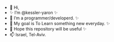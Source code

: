 - 👋 Hi, 
- ✨ I’m @kessler-yaron  ✨
- 👀 I’m a programmer/developerd.  ✨
- 🌱 My goal is To Learn something new everyday.  ✨
- 💞️ Hope this repository will be useful  ✨
- 📫 Israel, Tel-Aviv.
